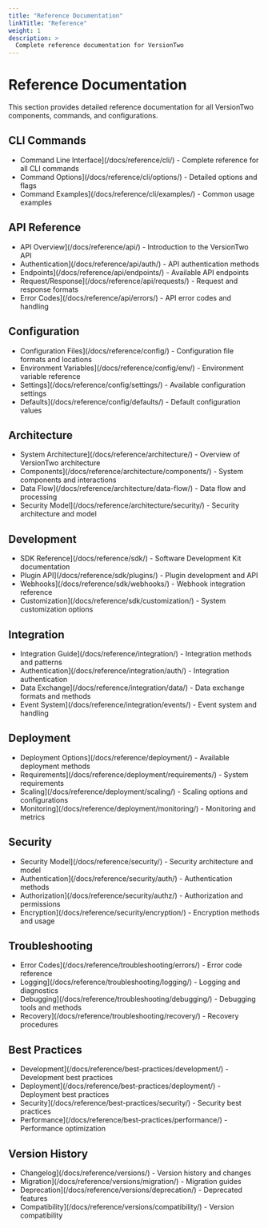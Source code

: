 ```yaml
---
title: "Reference Documentation"
linkTitle: "Reference"
weight: 1
description: >
  Complete reference documentation for VersionTwo
---
```


# Reference Documentation

This section provides detailed reference documentation for all VersionTwo components, commands, and configurations.

## CLI Commands

- Command Line Interface](/docs/reference/cli/) - Complete reference for all CLI commands
- Command Options](/docs/reference/cli/options/) - Detailed options and flags
- Command Examples](/docs/reference/cli/examples/) - Common usage examples

## API Reference

- API Overview](/docs/reference/api/) - Introduction to the VersionTwo API
- Authentication](/docs/reference/api/auth/) - API authentication methods
- Endpoints](/docs/reference/api/endpoints/) - Available API endpoints
- Request/Response](/docs/reference/api/requests/) - Request and response formats
- Error Codes](/docs/reference/api/errors/) - API error codes and handling

## Configuration

- Configuration Files](/docs/reference/config/) - Configuration file formats and locations
- Environment Variables](/docs/reference/config/env/) - Environment variable reference
- Settings](/docs/reference/config/settings/) - Available configuration settings
- Defaults](/docs/reference/config/defaults/) - Default configuration values

## Architecture

- System Architecture](/docs/reference/architecture/) - Overview of VersionTwo architecture
- Components](/docs/reference/architecture/components/) - System components and interactions
- Data Flow](/docs/reference/architecture/data-flow/) - Data flow and processing
- Security Model](/docs/reference/architecture/security/) - Security architecture and model

## Development

- SDK Reference](/docs/reference/sdk/) - Software Development Kit documentation
- Plugin API](/docs/reference/sdk/plugins/) - Plugin development and API
- Webhooks](/docs/reference/sdk/webhooks/) - Webhook integration reference
- Customization](/docs/reference/sdk/customization/) - System customization options

## Integration

- Integration Guide](/docs/reference/integration/) - Integration methods and patterns
- Authentication](/docs/reference/integration/auth/) - Integration authentication
- Data Exchange](/docs/reference/integration/data/) - Data exchange formats and methods
- Event System](/docs/reference/integration/events/) - Event system and handling

## Deployment

- Deployment Options](/docs/reference/deployment/) - Available deployment methods
- Requirements](/docs/reference/deployment/requirements/) - System requirements
- Scaling](/docs/reference/deployment/scaling/) - Scaling options and configurations
- Monitoring](/docs/reference/deployment/monitoring/) - Monitoring and metrics

## Security

- Security Model](/docs/reference/security/) - Security architecture and model
- Authentication](/docs/reference/security/auth/) - Authentication methods
- Authorization](/docs/reference/security/authz/) - Authorization and permissions
- Encryption](/docs/reference/security/encryption/) - Encryption methods and usage

## Troubleshooting

- Error Codes](/docs/reference/troubleshooting/errors/) - Error code reference
- Logging](/docs/reference/troubleshooting/logging/) - Logging and diagnostics
- Debugging](/docs/reference/troubleshooting/debugging/) - Debugging tools and methods
- Recovery](/docs/reference/troubleshooting/recovery/) - Recovery procedures

## Best Practices

- Development](/docs/reference/best-practices/development/) - Development best practices
- Deployment](/docs/reference/best-practices/deployment/) - Deployment best practices
- Security](/docs/reference/best-practices/security/) - Security best practices
- Performance](/docs/reference/best-practices/performance/) - Performance optimization

## Version History

- Changelog](/docs/reference/versions/) - Version history and changes
- Migration](/docs/reference/versions/migration/) - Migration guides
- Deprecation](/docs/reference/versions/deprecation/) - Deprecated features
- Compatibility](/docs/reference/versions/compatibility/) - Version compatibility 
